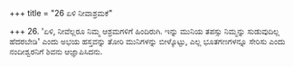 +++
title = "26 ಏಳಿ ನೀವಾಶ್ರಮಕೆ"

+++
26. 'ಏಳಿ, ನೀವೆಲ್ಲರೂ ನಿಮ್ಮ ಆಶ್ರಮಗಳಿಗೆ ಹಿಂದಿರುಗಿ. ಇನ್ನು ಮುನಿಯ ತಪಸ್ಸು ನಿಮ್ಮನ್ನು ಸುಡುವುದಿಲ್ಲ ಹೆದರಬೇಡಿ' ಎಂದು ಅಭಯ ಹಸ್ತವನ್ನು ತೋರಿ ಮುನಿಗಳನ್ನು ಬೀಳ್ಕೊಟ್ಟು, ಎಲ್ಲ ಭೂತಗಣಗಳನ್ನೂ ಸೇರಿಸು ಎಂದು ನಂದೀಶ್ವರನಿಗೆ ಶಿವನು ಆಜ್ಞಾಪಿಸಿದನು.